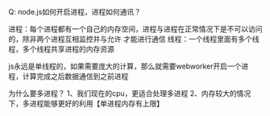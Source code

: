 Q: node.js如何开启进程，进程如何通讯？

进程：每个进程都有一个自己的内存空间，进程与进程在正常情况下是不可以访问的，除非两个进程互相监控并与允许 才能进行通信
线程：一个线程里面有多个线程，多个线程共享进程的内存资源


js永远是单线程的，如果需要庞大的计算，那么就需要webworker开启一个进程，计算完成之后数据通信到之前进程

为什么要多进程？
1、我们现在的cpu，更适合处理多进程
2、内存较大的情况下，多进程能够更好的利用【单进程内存有上限】
